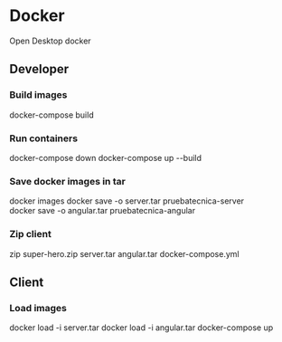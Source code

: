 # Docker

Open Desktop docker

## Developer

### Build images
docker-compose build

### Run containers
docker-compose down
docker-compose up --build

### Save docker images in tar
docker images
docker save -o server.tar pruebatecnica-server  
docker save -o angular.tar pruebatecnica-angular 

### Zip client

zip super-hero.zip server.tar angular.tar docker-compose.yml


## Client

### Load images
docker load -i server.tar
docker load -i angular.tar
docker-compose up




